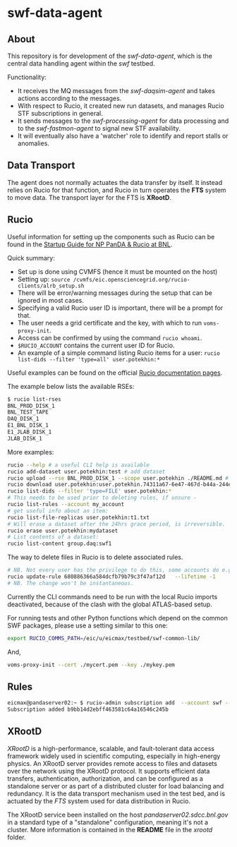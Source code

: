 # swf-data-agent

## About

This repository is for development of the _swf-data-agent_, which is 
the central data handling agent within the _swf_ testbed.

Functionality:
*  It receives the MQ messages from the _swf-daqsim-agent_ and takes actions
according to the messages.
* With respect to Rucio, it created new run datasets,
and manages Rucio STF subscriptions in general.
* It sends messages to the _swf-processing-agent_ for data processing and
to the _swf-fastmon-agent_ to signal new STF availability.
* It will eventually also have a 'watcher' role to identify and report stalls or anomalies.

## Data Transport

The agent does not normally actuates the data transfer by itself. It instead
relies on Rucio for that function, and Rucio in turn operates the **FTS** system
to move data. The transport layer for the FTS is **XRootD**.

## Rucio

Useful information for setting up the components such as Rucio can be found in the
[Startup Guide for NP PanDA & Rucio at BNL](https://docs.google.com/document/d/1zxtpDb44yNmd3qMW6CS7bXCtqZk-li2gPwIwnBfMNNI/edit?tab=t.0).

Quick summary:
* Set up is done using CVMFS (hence it must be mounted on the host)
* Setting up: `source /cvmfs/eic.opensciencegrid.org/rucio-clients/alrb_setup.sh`
* There will be error/warning messages during the setup that can be ignored in most cases.
* Specifying a valid Rucio user ID is important, there will be a prompt for that.
* The user needs a grid certificate and the key, with which to run `voms-proxy-init`.
* Access can be confirmed by using the command `rucio whoami`.
* `$RUCIO_ACCOUNT` contains the current user ID for Rucio.
* An example of a simple command listing Rucio items for a user: `rucio list-dids --filter 'type=all' user.potekhin:*`

Useful examples can be found on the official [Rucio documentation pages](https://rucio.github.io/documentation/user/using_the_client).

The example below lists the available RSEs:
```bash
$ rucio list-rses
BNL_PROD_DISK_1
BNL_TEST_TAPE
DAQ_DISK_1
E1_BNL_DISK_1
E1_JLAB_DISK_1
JLAB_DISK_1
```


More examples:
```bash
rucio --help # a useful CLI help is available
rucio add-dataset user.potekhin:test # add dataset
rucio upload --rse BNL_PROD_DISK_1 --scope user.potekhin ./README.md # upload to a storage endpoint
rucio download user.potekhin:user.potekhin.74311a67-6e47-467d-b44a-244eac13c8be.log # download a container
rucio list-dids --filter 'type=FILE' user.potekhin:*
# This needs to be used prior to deleting rules, if unsure -
rucio list-rules --account my_account
# get useful info about an item:
rucio list-file-replicas user.potekhin:t1.txt
# Will erase a dataset after the 24hrs grace period, is irreversible.
rucio erase user.potekhin:mydataset
# List contents of a dataset:
rucio list-content group.daq:swf1
```

The way to delete files in Rucio is to delete associated rules.

```bash
# NB. Not every user has the privilege to do this, some accounts do e.g. swf.
rucio update-rule 680886366a584dcfb79b79c3f47af12d   --lifetime -1
# NB. The change won't be instantaneous.
```

Currently the CLI commands need to be run with the local Rucio imports deactivated, because
of the clash with the global ATLAS-based setup.


For running tests and other Python functions which depend on the common SWF packages, please use a setting
similar to this one:

```bash
export RUCIO_COMMS_PATH=/eic/u/eicmax/testbed/swf-common-lib/
```
And,
```bash
voms-proxy-init --cert ./mycert.pem --key ./mykey.pem
```


## Rules

```bash
eicmax@pandaserver02:~ $ rucio-admin subscription add  --account swf --priority 1 testsub   '{"pattern": "swf*", "did_type": ["DATASET"], "scope": ["group.daq"]}'   '[{"copies": 2, "rse_expression": "E1_BNL_DISK_1|E1_JLAB_DISK_1", "activity": "T0 Export", "grouping": "DATASET"}]' 'Test of teh SWF system'
Subscription added b9bb14d2ebff463581c64a16546c245b

```

## XRootD

_XRootD_ is a high-performance, scalable, and fault-tolerant data access framework widely used in scientific computing, especially in high-energy physics. An XRootD server provides remote access to files and datasets over the network using the XRootD protocol. It supports efficient data transfers, authentication, authorization, and can be configured as a standalone server or as part of a distributed cluster for load balancing and redundancy. It is the data transport mechanism used in the test bed, and is actuated
by the _FTS_ system used for data distribution in Rucio.

The XRootD service been installed on the host _pandaserver02.sdcc.bnl.gov_ in a standard type
of a "standalone" configuration, meaning it's not a cluster. More information is contained in the **README** file
in the _xrootd_ folder.



